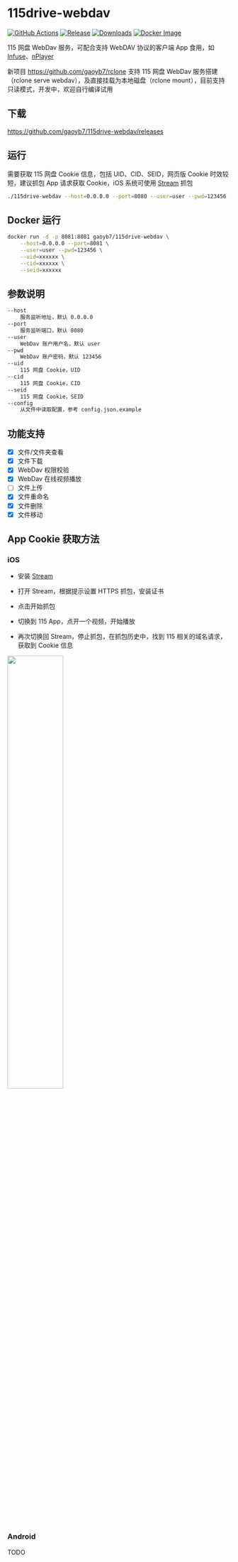 # 115drive-webdav

[![GitHub Actions](https://img.shields.io/github/workflow/status/gaoyb7/115drive-webdav/CI)](https://github.com/gaoyb7/115drive-webdav/actions)
[![Release](https://img.shields.io/github/v/release/gaoyb7/115drive-webdav?display_name=tag)](https://github.com/gaoyb7/115drive-webdav/releases)
[![Downloads](https://img.shields.io/github/downloads/gaoyb7/115drive-webdav/total)](https://github.com/gaoyb7/115drive-webdav/releases)
[![Docker Image](https://img.shields.io/docker/pulls/gaoyb7/115drive-webdav)](https://hub.docker.com/r/gaoyb7/115drive-webdav)

115 网盘 WebDav 服务，可配合支持 WebDAV 协议的客户端 App 食用，如 [Infuse](https://firecore.com/infuse)、[nPlayer](https://nplayer.com) 

新项目 https://github.com/gaoyb7/rclone 支持 115 网盘 WebDav 服务搭建（rclone serve webdav），及直接挂载为本地磁盘（rclone mount），目前支持只读模式，开发中，欢迎自行编译试用

## 下载
https://github.com/gaoyb7/115drive-webdav/releases

## 运行
需要获取 115 网盘 Cookie 信息，包括 UID、CID、SEID，网页版 Cookie 时效较短，建议抓包 App 请求获取 Cookie，iOS 系统可使用 [Stream](https://apps.apple.com/cn/app/stream/id1312141691) 抓包
```bash
./115drive-webdav --host=0.0.0.0 --port=8080 --user=user --pwd=123456 --uid=xxxxxx --cid=xxxxxxx --seid=xxxxx
```

## Docker 运行
```bash
docker run -d -p 8081:8081 gaoyb7/115drive-webdav \
	--host=0.0.0.0 --port=8081 \
	--user=user --pwd=123456 \
	--uid=xxxxxx \
	--cid=xxxxxx \
	--seid=xxxxxx
```

## 参数说明
```bash
--host
    服务监听地址，默认 0.0.0.0
--port
    服务监听端口，默认 8080
--user
    WebDav 账户用户名，默认 user
--pwd
    WebDav 账户密码，默认 123456
--uid
    115 网盘 Cookie，UID
--cid
    115 网盘 Cookie，CID
--seid
    115 网盘 Cookie，SEID
--config
    从文件中读取配置，参考 config.json.example
```

## 功能支持

- [x] 文件/文件夹查看
- [x] 文件下载
- [x] WebDav 权限校验
- [x] WebDav 在线视频播放
- [ ] 文件上传
- [x] 文件重命名
- [x] 文件删除
- [x] 文件移动

## App Cookie 获取方法
### iOS
* 安装 [Stream](https://apps.apple.com/cn/app/stream/id1312141691)

* 打开 Stream，根据提示设置 HTTPS 抓包，安装证书

* 点击开始抓包

* 切换到 115 App，点开一个视频，开始播放

* 再次切换回 Stream，停止抓包，在抓包历史中，找到 115 相关的域名请求，获取到 Cookie 信息

<img src="https://user-images.githubusercontent.com/9281603/183956374-f3eb563b-3c04-4285-a0e8-af3eda13e42a.png" width="50%">

### Android
TODO
